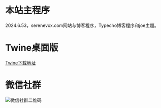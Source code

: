 # 本站主程序
2024.6.53，serenevox.com网站与博客程序，Typecho博客程序和joe主题。

# Twine桌面版
[Twine下载地址](https://github.com/loongyowl/serenevox.com/tree/main/twine)

# 微信社群
![微信社群二维码](https://serenevox.com/img/learn/Twine_group.jpg)
